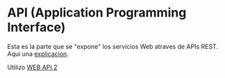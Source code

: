 # API (Application Programming Interface)

Esta es la parte que se "expone" los servicios Web atraves de APIs REST. Aqui una [explicacion](http://asiermarques.com/2013/conceptos-sobre-apis-rest/).

Utilizo  [WEB API 2 ](https://msdn.microsoft.com/es-es/library/dn448365(v=vs.118).aspx)